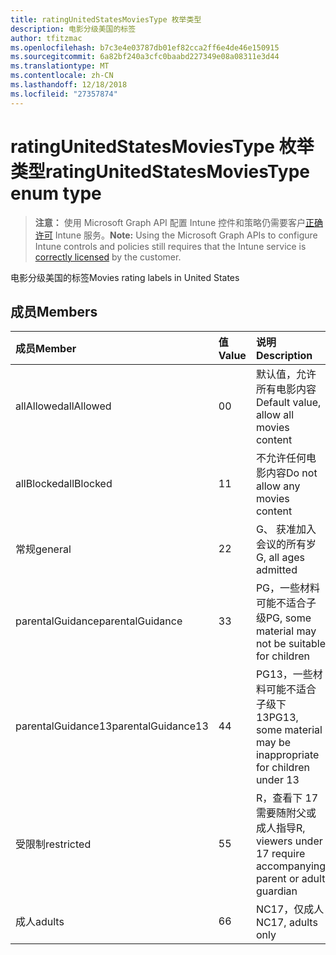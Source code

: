 ```yaml
---
title: ratingUnitedStatesMoviesType 枚举类型
description: 电影分级美国的标签
author: tfitzmac
ms.openlocfilehash: b7c3e4e03787db01ef82cca2ff6e4de46e150915
ms.sourcegitcommit: 6a82bf240a3cfc0baabd227349e08a08311e3d44
ms.translationtype: MT
ms.contentlocale: zh-CN
ms.lasthandoff: 12/18/2018
ms.locfileid: "27357874"
---
```

# <a name="ratingunitedstatesmoviestype-enum-type"></a><span data-ttu-id="fa7ef-103">ratingUnitedStatesMoviesType 枚举类型</span><span class="sxs-lookup"><span data-stu-id="fa7ef-103">ratingUnitedStatesMoviesType enum type</span></span>

> <span data-ttu-id="fa7ef-104">**注意：** 使用 Microsoft Graph API 配置 Intune 控件和策略仍需要客户[正确许可](https://go.microsoft.com/fwlink/?linkid=839381) Intune 服务。</span><span class="sxs-lookup"><span data-stu-id="fa7ef-104">**Note:** Using the Microsoft Graph APIs to configure Intune controls and policies still requires that the Intune service is [correctly licensed](https://go.microsoft.com/fwlink/?linkid=839381) by the customer.</span></span>

<span data-ttu-id="fa7ef-105">电影分级美国的标签</span><span class="sxs-lookup"><span data-stu-id="fa7ef-105">Movies rating labels in United States</span></span>
## <a name="members"></a><span data-ttu-id="fa7ef-106">成员</span><span class="sxs-lookup"><span data-stu-id="fa7ef-106">Members</span></span>
|<span data-ttu-id="fa7ef-107">成员</span><span class="sxs-lookup"><span data-stu-id="fa7ef-107">Member</span></span>|<span data-ttu-id="fa7ef-108">值</span><span class="sxs-lookup"><span data-stu-id="fa7ef-108">Value</span></span>|<span data-ttu-id="fa7ef-109">说明</span><span class="sxs-lookup"><span data-stu-id="fa7ef-109">Description</span></span>|
|:---|:---|:---|
|<span data-ttu-id="fa7ef-110">allAllowed</span><span class="sxs-lookup"><span data-stu-id="fa7ef-110">allAllowed</span></span>|<span data-ttu-id="fa7ef-111">0</span><span class="sxs-lookup"><span data-stu-id="fa7ef-111">0</span></span>|<span data-ttu-id="fa7ef-112">默认值，允许所有电影内容</span><span class="sxs-lookup"><span data-stu-id="fa7ef-112">Default value, allow all movies content</span></span>|
|<span data-ttu-id="fa7ef-113">allBlocked</span><span class="sxs-lookup"><span data-stu-id="fa7ef-113">allBlocked</span></span>|<span data-ttu-id="fa7ef-114">1</span><span class="sxs-lookup"><span data-stu-id="fa7ef-114">1</span></span>|<span data-ttu-id="fa7ef-115">不允许任何电影内容</span><span class="sxs-lookup"><span data-stu-id="fa7ef-115">Do not allow any movies content</span></span>|
|<span data-ttu-id="fa7ef-116">常规</span><span class="sxs-lookup"><span data-stu-id="fa7ef-116">general</span></span>|<span data-ttu-id="fa7ef-117">2</span><span class="sxs-lookup"><span data-stu-id="fa7ef-117">2</span></span>|<span data-ttu-id="fa7ef-118">G、 获准加入会议的所有岁</span><span class="sxs-lookup"><span data-stu-id="fa7ef-118">G, all ages admitted</span></span>|
|<span data-ttu-id="fa7ef-119">parentalGuidance</span><span class="sxs-lookup"><span data-stu-id="fa7ef-119">parentalGuidance</span></span>|<span data-ttu-id="fa7ef-120">3</span><span class="sxs-lookup"><span data-stu-id="fa7ef-120">3</span></span>|<span data-ttu-id="fa7ef-121">PG，一些材料可能不适合子级</span><span class="sxs-lookup"><span data-stu-id="fa7ef-121">PG, some material may not be suitable for children</span></span>|
|<span data-ttu-id="fa7ef-122">parentalGuidance13</span><span class="sxs-lookup"><span data-stu-id="fa7ef-122">parentalGuidance13</span></span>|<span data-ttu-id="fa7ef-123">4</span><span class="sxs-lookup"><span data-stu-id="fa7ef-123">4</span></span>|<span data-ttu-id="fa7ef-124">PG13，一些材料可能不适合子级下 13</span><span class="sxs-lookup"><span data-stu-id="fa7ef-124">PG13, some material may be inappropriate for children under 13</span></span>|
|<span data-ttu-id="fa7ef-125">受限制</span><span class="sxs-lookup"><span data-stu-id="fa7ef-125">restricted</span></span>|<span data-ttu-id="fa7ef-126">5</span><span class="sxs-lookup"><span data-stu-id="fa7ef-126">5</span></span>|<span data-ttu-id="fa7ef-127">R，查看下 17 需要随附父或成人指导</span><span class="sxs-lookup"><span data-stu-id="fa7ef-127">R, viewers under 17 require accompanying parent or adult guardian</span></span>|
|<span data-ttu-id="fa7ef-128">成人</span><span class="sxs-lookup"><span data-stu-id="fa7ef-128">adults</span></span>|<span data-ttu-id="fa7ef-129">6</span><span class="sxs-lookup"><span data-stu-id="fa7ef-129">6</span></span>|<span data-ttu-id="fa7ef-130">NC17，仅成人</span><span class="sxs-lookup"><span data-stu-id="fa7ef-130">NC17, adults only</span></span>|



